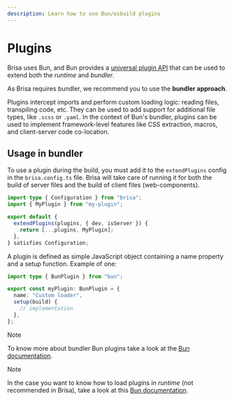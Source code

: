 ```yaml
---
description: Learn how to use Bun/esbuild plugins
---
```


# Plugins

Brisa uses Bun, and Bun provides a [universal plugin API](https://bun.sh/docs/runtime/plugins) that can be used to extend both the _runtime_ and _bundler_.

As Brisa requires bundler, we recommend you to use the **bundler approach**.

Plugins intercept imports and perform custom loading logic: reading files, transpiling code, etc. They can be used to add support for additional file types, like `.scss` or `.yaml`. In the context of Bun's bundler, plugins can be used to implement framework-level features like CSS extraction, macros, and client-server code co-location.

## Usage in bundler

To use a plugin during the build, you must add it to the `extendPlugins` config in the `brisa.config.ts` file. Brisa will take care of running it for both the build of server files and the build of client files (web-components).

```ts filename="brisa.config.ts"
import type { Configuration } from "brisa";
import { MyPlugin } from "my-plugin";

export default {
  extendPlugins(plugins, { dev, isServer }) {
    return [...plugins, MyPlugin];
  },
} satisfies Configuration;
```

A plugin is defined as simple JavaScript object containing a name property and a setup function. Example of one:

```ts filename="my-plugin.ts"
import type { BunPlugin } from "bun";

export const myPlugin: BunPlugin = {
  name: "Custom loader",
  setup(build) {
    // implementation
  },
};
```

> [!NOTE]
>
> To know more about bundler Bun plugins take a look at the [Bun documentation](https://bun.sh/docs/bundler/plugins).

> [!NOTE]
>
> In the case you want to know how to load plugins in _runtime_ (not recommended in Brisa), take a look at this [Bun documentation](https://bun.sh/docs/runtime/plugins).

